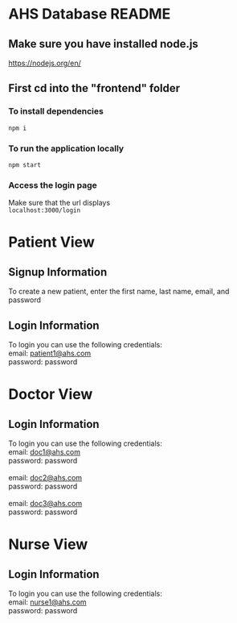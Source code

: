 # AHS Database README

## Make sure you have installed node.js
https://nodejs.org/en/

## First cd into the "frontend" folder

### To install dependencies

`npm i`

### To run the application locally

`npm start`

### Access the login page
Make sure that the url displays <br /> 
`localhost:3000/login`

# Patient View
## Signup Information
To create a new patient, enter the first name, last name, email, and password

## Login Information
To login you can use the following credentials:<br />
email: patient1@ahs.com<br />
password: password

# Doctor View
## Login Information
To login you can use the following credentials:<br />
email: doc1@ahs.com<br />
password: password
<br /><br />
email: doc2@ahs.com<br />
password: password
<br /><br />
email: doc3@ahs.com<br />
password: password

# Nurse View
## Login Information
To login you can use the following credentials:<br />
email: nurse1@ahs.com<br />
password: password


